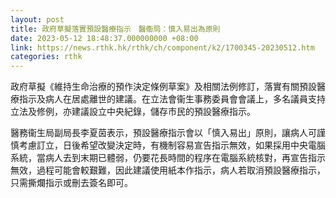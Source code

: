 ```yaml
---
layout: post
title: 政府草擬落實預設醫療指示　醫衞局：慎入易出為原則
date: 2023-05-12 18:48:37.000000000 +08:00
link: https://news.rthk.hk/rthk/ch/component/k2/1700345-20230512.htm
categories: rthk
---
```


政府草擬《維持生命治療的預作決定條例草案》及相關法例修訂，落實有關預設醫療指示及病人在居處離世的建議。在立法會衞生事務委員會會議上，多名議員支持立法及修例，亦建議設立中央紀錄，儲存市民的預設醫療指示。

醫務衞生局副局長李夏茵表示，預設醫療指示會以「慎入易出」原則，讓病人可謹慎考慮訂立，日後希望改變決定時，有機制容易宣告指示無效，如果採用中央電腦系統，當病人去到末期已體弱，仍要花長時間的程序在電腦系統核對，再宣告指示無效，過程可能會較艱難，因此建議使用紙本作指示，病人若取消預設醫療指示，只需撕爛指示或刪去簽名即可。
